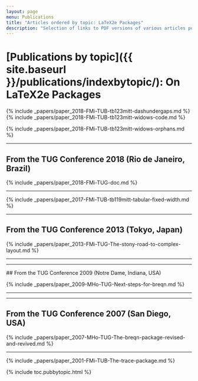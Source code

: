 ```yaml
---
layout: page
menu: Publications
title: "Articles ordered by topic: LaTeX2e Packages"
description: "Selection of links to PDF versions of various articles published by the LaTeX3 project and links to videos of their conference presentations ordered by major topics."
---
```


# [Publications by topic]({{ site.baseurl }}/publications/indexbytopic/): On LaTeX2e Packages



{% include _papers/paper_2018-FMi-TUB-tb123mitt-dashundergaps.md  %}
{% include _papers/paper_2018-FMi-TUB-tb123mitt-widows-code.md  %}


{% include _papers/paper_2018-FMi-TUB-tb123mitt-widows-orphans.md  %}



<hr class="conference-start">

## From the TUG Conference 2018 (Rio de Janeiro, Brazil)
{% include _papers/paper_2018-FMi-TUG-doc.md %}

<hr class="conference-end">



{% include _papers/paper_2017-FMi-TUB-tb119mitt-tabular-fixed-width.md %}



<hr class="conference-start">

## From the TUG Conference 2013  (Tokyo, Japan)

{% include _papers/paper_2013-FMi-TUG-The-stony-road-to-complex-layout.md %}

<hr class="conference-end">



<hr class="conference-start">
## From the TUG Conference 2009  (Notre Dame, Indiana, USA)

{% include _papers/paper_2009-MHo-TUG-Next-steps-for-breqn.md %}

<hr class="conference-end">



<hr class="conference-start">

## From the TUG Conference 2007  (San Diego, USA)

{% include _papers/paper_2007-MHo-TUG-The-breqn-package-revised-and-revived.md %}

<hr class="conference-end">


{% include _papers/paper_2001-FMi-TUB-The-trace-package.md %}

<div class="row">{% include toc.pubbytopic.html %}</div>
<div id="div_vgwpixel"></div>
